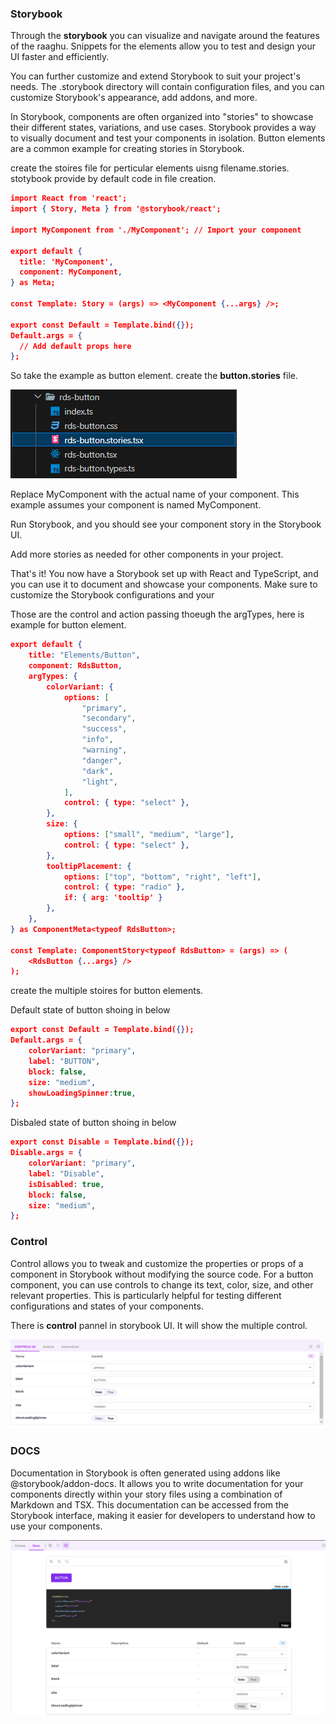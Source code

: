 ### Storybook 

Through the **storybook** you can visualize and navigate around the features of the raaghu. Snippets for the elements allow you to test and design your UI faster and efficiently.

You can further customize and extend Storybook to suit your project's needs. The .storybook directory will contain configuration files, and you can customize Storybook's appearance, add addons, and more.

In Storybook, components are often organized into "stories" to showcase their different states, variations, and use cases. Storybook provides a way to visually document and test your components in isolation. Button elements are a common example for creating stories in Storybook.

 create the stoires file for perticular elements uisng filename.stories.
 stotybook provide by default code in file creation.

```json
import React from 'react';
import { Story, Meta } from '@storybook/react';

import MyComponent from './MyComponent'; // Import your component

export default {
  title: 'MyComponent',
  component: MyComponent,
} as Meta;

const Template: Story = (args) => <MyComponent {...args} />;

export const Default = Template.bind({});
Default.args = {
  // Add default props here
};
```
 
So take the example as button element. create the **button.stories** file.

 ![stories file image](images/storybook-button.png)

Replace MyComponent with the actual name of your component. This example assumes your component is named MyComponent.

Run Storybook, and you should see your component story in the Storybook UI.

Add more stories as needed for other components in your project.

That's it! You now have a Storybook set up with React and TypeScript, and you can use it to document and showcase your components. Make sure to customize the Storybook configurations and your

Those are the control and action passing thoeugh the argTypes, here is example for button element.

```json
export default {
    title: "Elements/Button",
    component: RdsButton,
    argTypes: {
        colorVariant: {
            options: [
                "primary",
                "secondary",
                "success",
                "info",
                "warning",
                "danger",
                "dark",
                "light",
            ],
            control: { type: "select" },
        },
        size: {
            options: ["small", "medium", "large"],
            control: { type: "select" },
        },
        tooltipPlacement: {
            options: ["top", "bottom", "right", "left"],
            control: { type: "radio" },
            if: { arg: 'tooltip' }
        },
    },
} as ComponentMeta<typeof RdsButton>;

const Template: ComponentStory<typeof RdsButton> = (args) => (
    <RdsButton {...args} />
);
```

create the multiple stoires for button elements.

Default state of button shoing in below 
```json
export const Default = Template.bind({});
Default.args = {
    colorVariant: "primary",
    label: "BUTTON",
    block: false,
    size: "medium",
    showLoadingSpinner:true,
};
```

Disbaled state of button shoing in below
```json
export const Disable = Template.bind({});
Disable.args = {
    colorVariant: "primary",
    label: "Disable",
    isDisabled: true,
    block: false,
    size: "medium",
};
```
### Control

Control allows you to tweak and customize the properties or props of a component in Storybook without modifying the source code. 
For a button component, you can use controls to change its text, color, size, and other relevant properties. 
This is particularly helpful for testing different configurations and states of your components.

There is **control** pannel in storybook UI. It will show the multiple control.

![control pannel](images/storybook-control.png)

### DOCS
Documentation in Storybook is often generated using addons like @storybook/addon-docs. 
It allows you to write documentation for your components directly within your story 
files using a combination of Markdown and TSX. This documentation can be accessed from the Storybook interface,
making it easier for developers to understand how to use your components.

![docs](images/storybook-docs.png)

